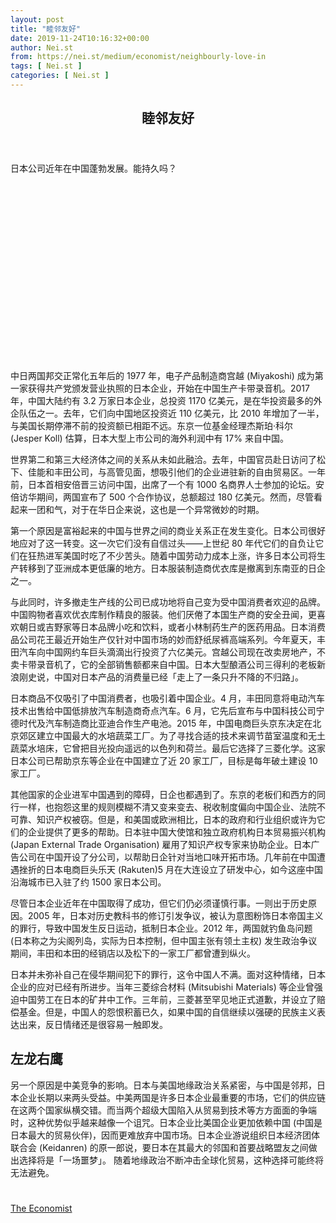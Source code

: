```yaml
---
layout: post
title: "睦邻友好"
date: 2019-11-24T10:16:32+00:00
author: Nei.st
from: https://nei.st/medium/economist/neighbourly-love-in
tags: [ Nei.st ]
categories: [ Nei.st ]
---
```


<article class="post-10106 post type-post status-publish format-standard hentry category-economist" id="post-10106">
 <header class="page-header medium Archives">
  <div class="page-header__image">
  </div>
  <div class="page-header__content">
   <h1 class="page-title text-align-center">
    睦邻友好
   </h1>
  </div>
 </header>
 <div class="entry-content aesop-entry-content" id="post-10106-content">
  <link as="font" crossorigin="anonymous" href="//cdn.jsdelivr.net/gh/0nd1jyU39XQ/_/glyph/font-face/0uIzqoZjSuJfvSBnvgXTcApMtcVhMcpr.woff" rel="preload" type="font/woff"/>
  <link as="font" crossorigin="anonymous" href="//cdn.jsdelivr.net/gh/0nd1jyU39XQ/_/glyph/font-face/1sTnSLZWDKucPX6SAk.woff" rel="preload" type="font/woff"/>
  <p class="blog-post__description">
   日本公司近年在中国蓬勃发展。能持久吗？
  </p>
  <span id="more-10106">
  </span>
  <div class="navigation__primary-inner">
   <a class="economist__link-logo" href="//nei.st/medium/economist">
   </a>
  </div>
  <div class="container img component-image">
   <div class="aspectRatioPlaceholder" style="padding-bottom:56.25%;height: 0;">
    <div class="progressiveMedia" data-height="720" data-width="1280">
     <img alt="" class="progressiveMedia-image" data-src="https://a-1257226215.file.myqcloud.com/images/EC3ZYjbW4AAuyLI/large/20191109_wbd003.jpg" src="https://a-1257226215.file.myqcloud.com/images/EC3ZYjbW4AAuyLI/large/20191109_wbd003.jpg"/>
    </div>
   </div>
  </div>
  <p>
   中日两国邦交正常化五年后的 1977 年，电子产品制造商宫越 (Miyakoshi) 成为第一家获得共产党颁发营业执照的日本企业，开始在中国生产卡带录音机。2017 年，中国大陆约有 3.2 万家日本企业，总投资 1170 亿美元，是在华投资最多的外企队伍之一。去年，它们向中国地区投资近 110 亿美元，比 2010 年增加了一半，与美国长期停滞不前的投资额已相距不远。东京一位基金经理杰斯珀·科尔 (Jesper Koll) 估算，日本大型上市公司的海外利润中有 17% 来自中国。
  </p>
  <p>
   世界第二和第三大经济体之间的关系从未如此融洽。去年，中国官员赴日访问了松下、佳能和丰田公司，与高管见面，想吸引他们的企业进驻新的自由贸易区。一年前，日本首相安倍晋三访问中国，出席了一个有 1000 名商界人士参加的论坛。安倍访华期间，两国宣布了 500 个合作协议，总额超过 180 亿美元。然而，尽管看起来一团和气，对于在华日企来说，这也是一个异常微妙的时期。
  </p>
  <p>
   第一个原因是富裕起来的中国与世界之间的商业关系正在发生变化。日本公司很好地应对了这一转变。这一次它们没有自信过头——上世纪 80 年代它们的自负让它们在狂热进军美国时吃了不少苦头。随着中国劳动力成本上涨，许多日本公司将生产转移到了亚洲成本更低廉的地方。日本服装制造商优衣库是撤离到东南亚的日企之一。
  </p>
  <p>
   与此同时，许多撤走生产线的公司已成功地将自己变为受中国消费者欢迎的品牌。中国购物者喜欢优衣库制作精良的服装。他们厌倦了本国生产商的安全丑闻，更喜欢朝日或吉野家等日本品牌小吃和饮料，或者小林制药生产的医药用品。日本消费品公司花王最近开始生产仅针对中国市场的妙而舒纸尿裤高端系列。今年夏天，丰田汽车向中国网约车巨头滴滴出行投资了六亿美元。宫越公司现在改卖房地产，不卖卡带录音机了，它的全部销售额都来自中国。日本大型酿酒公司三得利的老板新浪刚史说，中国对日本产品的消费量已经「走上了一条只升不降的不归路」。
  </p>
  <p>
   日本商品不仅吸引了中国消费者，也吸引着中国企业。4 月，丰田同意将电动汽车技术出售给中国低排放汽车制造商奇点汽车。6 月，它先后宣布与中国科技公司宁德时代及汽车制造商比亚迪合作生产电池。2015 年，中国电商巨头京东决定在北京郊区建立中国最大的水培蔬菜工厂。为了寻找合适的技术来调节苗室温度和无土蔬菜水培床，它曾把目光投向遥远的以色列和荷兰。最后它选择了三菱化学。这家日本公司已帮助京东等企业在中国建立了近 20 家工厂，目标是每年破土建设 10 家工厂。
  </p>
  <div class="code-block code-block-1" style="margin: 8px 0; clear: both;">
   <div class="container ads_KbHEVhh8Rw">
    <div class="card card--blog post-sidebar">
     <div class="card-body">
      <div class="logo_ngcontent-kty-0">
      </div>
      <div class="iframe-blocker U6XAMK63Vh00WqvF2BacIQ">
       <div class="background-h60B">
       </div>
       <div class="WumZiPCS4MeMw4pxQ">
       </div>
      </div>
     </div>
     <div class="card-footer">
      <div class="card-footer-wrapper" layout="row bottom-left">
      </div>
     </div>
    </div>
   </div>
  </div>
  <p>
   其他国家的企业进军中国遇到的障碍，日企也都遇到了。东京的老板们和西方的同行一样，也抱怨这里的规则模糊不清又变来变去、税收制度偏向中国企业、法院不可靠、知识产权被窃。但是，和美国或欧洲相比，日本的政府和行业组织或许为它们的企业提供了更多的帮助。日本驻中国大使馆和独立政府机构日本贸易振兴机构 (Japan External Trade Organisation) 雇用了知识产权专家来协助企业。日本广告公司在中国开设了分公司，以帮助日企针对当地口味开拓市场。几年前在中国遭遇挫折的日本电商巨头乐天 (Rakuten)5 月在大连设立了研发中心，如今这座中国沿海城市已入驻了约 1500 家日本公司。
  </p>
  <p>
   尽管日本企业近年在中国取得了成功，但它们仍必须谨慎行事。一则出于历史原因。2005 年，日本对历史教科书的修订引发争议，被认为意图粉饰日本帝国主义的罪行，导致中国发生反日运动，抵制日本企业。2012 年，两国就钓鱼岛问题 (日本称之为尖阁列岛，实际为日本控制，但中国主张有领土主权) 发生政治争议期间，丰田和本田的经销店以及松下的一家工厂都曾遭到纵火。
  </p>
  <p>
   日本并未弥补自己在侵华期间犯下的罪行，这令中国人不满。面对这种情绪，日本企业的应对已经有所进步。当年三菱综合材料 (Mitsubishi Materials) 等企业曾强迫中国劳工在日本的矿井中工作。三年前，三菱甚至罕见地正式道歉，并设立了赔偿基金。但是，中国人的怨恨积蓄已久，如果中国的自信继续以强硬的民族主义表达出来，反日情绪还是很容易一触即发。
  </p>
  <h2>
   左龙右鹰
  </h2>
  <p>
   另一个原因是中美竞争的影响。日本与美国地缘政治关系紧密，与中国是邻邦，日本企业长期以来两头受益。中美两国是许多日本企业最重要的市场，它们的供应链在这两个国家纵横交错。而当两个超级大国陷入从贸易到技术等方方面面的争端时，这种优势似乎越来越像一个诅咒。日本企业比美国企业更加依赖中国 (中国是日本最大的贸易伙伴)，因而更难放弃中国市场。日本企业游说组织日本经济团体联合会 (Keidanren) 的原一郎说，要日本在其最大的邻国和首要战略盟友之间做出选择将是「一场噩梦」。 随着地缘政治不断冲击全球化贸易，这种选择可能终将无法避免。
  </p>
  <div class="container ag ah">
   <div class="fe n el">
    <a class="dt du bn bo bp bq br bs bt bu dv dw bx by dx dy" href="https://nei.st/medium/economist?source=https://www.economist.com/business/2019/11/09/japan-inc-has-thrived-in-china-of-late">
     <div class="c ff fg ag ah fh el fi fj ce fk fl fm fn fo fp fq fr fs ft fu">
      <div class="bs em en eo ep eq fv ah fw fg ag bm eu fx q fy fz p ac">
      </div>
     </div>
    </a>
   </div>
  </div>
  <div class="code-block code-block-2" style="margin: 8px 0; clear: both;">
   <br/>
   <div class="container ads_KbHEVhh8Rw">
    <div class="card card--blog post-sidebar">
     <div class="card-body">
      <div class="logo_ngcontent-kty-0">
      </div>
      <div class="iframe-blocker U6XAMK63Vh00WqvF2BacIQ">
       <div class="background-h60B">
       </div>
       <div class="WumZiPCS4MeMw4pxQ">
       </div>
      </div>
     </div>
     <div class="card-footer">
      <div class="card-footer-wrapper" layout="row bottom-left">
      </div>
     </div>
    </div>
   </div>
  </div>
 </div>
 <footer class="entry-footer">
  <div class="categories icon-link">
   <a href="https://nei.st/category/medium/economist" rel="category tag">
    The Economist
   </a>
  </div>
 </footer>
</article>

